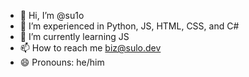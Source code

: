 - 👋 Hi, I’m @su1o
- 👀 I’m experienced in Python, JS, HTML, CSS, and C#
- 🌱 I’m currently learning JS
- 📫 How to reach me biz@sulo.dev
- 😄 Pronouns: he/him

<!---
su1o/su1o is a ✨ special ✨ repository because its `README.md` (this file) appears on your GitHub profile.
You can click the Preview link to take a look at your changes.
--->
